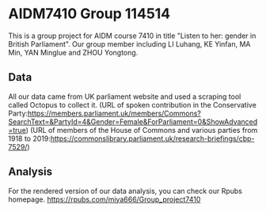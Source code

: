 # AIDM7410 Group 114514
This is a group project for AIDM course 7410 in title "Listen to her: gender in British Parliament". Our group member including LI Luhang, KE Yinfan, MA Min, YAN Minglue and ZHOU Yongtong.

## Data
All our data came from UK parliament website and used a scraping tool called Octopus to collect it.
(URL of spoken contribution in the Conservative Party:https://members.parliament.uk/members/Commons?SearchText=&PartyId=4&Gender=Female&ForParliament=0&ShowAdvanced=true)
(URL of members of the House of Commons and various parties from 1918 to 2019:https://commonslibrary.parliament.uk/research-briefings/cbp-7529/)

## Analysis
For the rendered version of our data analysis, you can check our Rpubs homepage.
https://rpubs.com/miya666/Group_project7410

